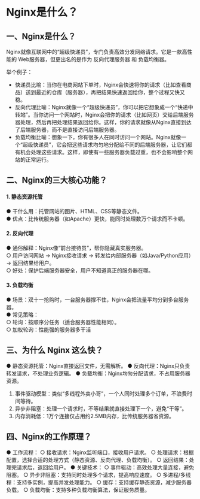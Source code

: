 # Nginx是什么？

## 一、Nginx是什么？
Nginx就像互联网中的“超级快递员”，专门负责高效分发网络请求。它是一款高性能的 Web服务器，但更出名的是作为 反向代理服务器 和 负载均衡器。

举个例子：
- 快递员比喻：当你在电商网站下单时，Nginx会快速将你的请求（比如查看商品）送到最近的仓库（服务器），再把结果快速返回给你，整个过程又快又稳。
- 反向代理比喻：Nginx就像一个“超级快递员”，你可以把它想象成一个“快递中转站”。当你访问一个网站时，Nginx会把你的请求（比如网页）交给后端服务器处理，然后再把处理结果返回给你。这样，你的请求就像从Nginx直接到达了后端服务器，而不是直接访问后端服务器。
- 负载均衡比喻：想象一下，你有很多人在同时访问一个网站。Nginx就像一个“超级快递员”，它会把这些请求均匀地分配给不同的后端服务器，让它们都有机会处理这些请求。这样，即使有一些服务器负载过重，也不会影响整个网站的正常运行。


## 二、Nginx的三大核心功能？

#### 1. 静态资源托管
● 干什么用：托管网站的图片、HTML、CSS等静态文件。  
● 优点：比传统服务器（如Apache）更快，能同时处理数万个请求而不卡顿。

#### 2. 反向代理
● 通俗解释：Nginx像“前台接待员”，帮你隐藏真实服务器。  
  ○ 用户访问网站 → Nginx接收请求 → 转发给内部服务器（如Java/Python应用） → 返回结果给用户。  
  ○ 好处：保护后端服务器安全，用户不知道真正的服务器在哪。

#### 3. 负载均衡
● 场景：双十一抢购时，一台服务器撑不住，Nginx会把流量平均分到多台服务器。  
● 常见策略：  
  ○ 轮询：按顺序分任务（适合服务器性能相同）。  
  ○ 加权轮询：性能强的服务器多干活


## 三、为什么 Nginx 这么快？
● 静态资源托管：Nginx直接返回文件，无需解析。
● 反向代理：Nginx只负责转发请求，不处理业务逻辑。
● 负载均衡：Nginx均匀分配请求，不占用服务器资源。

1. 事件驱动模型：类似“多线程外卖小哥”，一个人同时处理多个订单，不浪费时间等待。  
2. 异步非阻塞：处理一个请求时，不等结果就直接处理下一个，避免“干等”。  
3. 内存消耗低：1万个连接仅占用约2.5MB内存，比传统服务器省资源。

## 四、Nginx的工作原理？
● 工作流程：
  ○ 接收请求：Nginx监听端口，接收用户请求。
  ○ 处理请求：根据配置，选择合适的处理方式（静态资源、反向代理、负载均衡）。
  ○ 返回结果：处理完请求后，返回给用户。
● 关键技术：
  ○ 事件驱动：高效处理大量连接，避免阻塞。
  ○ 异步非阻塞：支持同时处理多个请求，提高响应速度。
  ○ 多进程/多线程：支持多实例，提高并发处理能力。
  ○ 缓存：支持缓存静态资源，减少服务器负载。
  ○ 负载均衡：支持多种负载均衡算法，保证服务质量。

